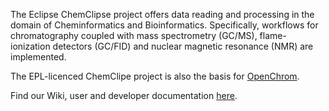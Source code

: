The Eclipse ChemClipse project offers data reading and processing in the domain of Cheminformatics and Bioinformatics. Specifically, workflows for chromatography coupled with mass spectrometry (GC/MS), flame-ionization detectors (GC/FID) and nuclear magnetic resonance (NMR) are implemented. 

The EPL-licenced ChemClipe project is also the basis for [OpenChrom](https://github.com/Openchrom/openchrom).

Find our Wiki, user and developer documentation [here](https://github.com/eclipse/chemclipse/wiki).
